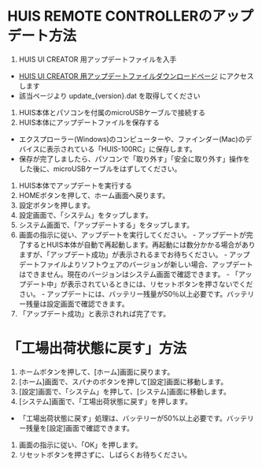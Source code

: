 HUIS REMOTE CONTROLLERのアップデート方法
====

1. HUIS UI CREATOR 用アップデートファイルを入手
  - [HUIS UI CREATOR 用アップデートファイルダウンロードページ](http://huis.jp/update/download_uicreator_fw.html) にアクセスします
  - 該当ページより update_{version}.dat を取得してください
1. HUIS本体とパソコンを付属のmicroUSBケーブルで接続する
1. HUIS本体にアップデートファイルを保存する
  - エクスプローラー(Windows)のコンピューターや、ファインダー(Mac)のデバイスに表示されている「HUIS-100RC」に保存します。
  - 保存が完了しましたら、パソコンで「取り外す」「安全に取り外す」操作をした後に、microUSBケーブルをはずしてください。
1. HUIS本体でアップデートを実行する
  1. HOMEボタンを押して、ホーム画面へ戻ります。 
  1. 設定ボタンを押します。
  1. 設定画面で、「システム」をタップします。 
  1. システム画面で、「アップデートする」をタップします。 
  1. 画面の指示に従い、アップデートを実行してください。
    - アップデートが完了するとHUIS本体が自動で再起動します。再起動には数分かかる場合がありますが、「アップデート成功」が表示されるまでお待ちください。
    - アップデートファイルよりソフトウェアのバージョンが新しい場合、アップデートはできません。現在のバージョンはシステム画面で確認できます。
    - 「アップデート中」が表示されているときには、リセットボタンを押さないでください。
    - アップデートには、バッテリー残量が50％以上必要です。バッテリー残量は設定画面で確認できます。
1. 「アップデート成功」と表示されれば完了です。


「工場出荷状態に戻す」方法
====

1. ホームボタンを押して、[ホーム]画面に戻ります。
1. [ホーム]画面で、スパナのボタンを押して[設定]画面に移動します。
1. [設定]画面で、「システム」を押して、[システム]画面に移動します。
1. [システム]画面で、「工場出荷状態に戻す」を押します。
  - 「工場出荷状態に戻す」処理は、バッテリーが50%以上必要です。バッテリー残量を[設定]画面で確認できます。
1. 画面の指示に従い、「OK」を押します。
1. リセットボタンを押さずに、しばらくお待ちください。
